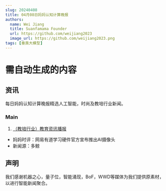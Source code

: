 ```yaml
---
slug: 20240408
title: 04月08日妈妈认知计算晚报
authors:
  name: Wei Jiang
  title: Suanfamama Founder
  url: https://github.com/weijiang2023
  image_url: https://github.com/weijiang2023.png
tags: [垂类大模型]
---
```


# 需自动生成的内容
## 资讯
每日妈妈认知计算晚报精选人工智能，时尚及教培行业新闻。

### Main

1. [（教培行业）教育资讯播报](https://mp.weixin.qq.com/s/vqsmgkZ88eSgtoEDG7zu9g)
* 妈妈时评：网易有道学习硬件官方宣布推出AI摄像头
* 新闻源：多鲸

## 声明

我们感谢机器之心，量子位，智能涌现，BoF，WWD等媒体为我们提供原素材，以进行智能新闻聚合。